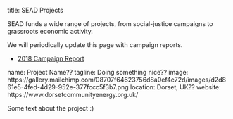 title: SEAD Projects

SEAD funds a wide range of projects, from social-justice campaigns to grassroots economic activity.

We will periodically update this page with campaign reports.

* [2018 Campaign Report](https://mailchi.mp/91e11c73d780/sead-fund-2018-report-supporting-grass-roots-projects-for-change)

<section src='template-project.html'>
name: Project Name??
tagline: Doing something nice??
image: https://gallery.mailchimp.com/08707f64623756d8a0ef4c72d/images/d2d861e5-4fed-4d29-952e-377fccc5f3b7.png
location: Dorset, UK??
website: https://www.dorsetcommunityenergy.org.uk/

Some text about the project :)
</section>
